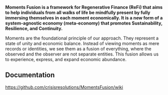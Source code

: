 **Moments Fusion is a framework for Regenerative Finance (ReFi) that aims to help individuals from all walks of life be mindfully present by fully immersing themselves in each moment economically. It is a new form of a system-agnostic economy (meta-economy) that promotes Sustainability, Resilience, and Continuity.**

Moments are the foundational principle of our approach. They represent a state of unity and economic balance. Instead of viewing moments as mere records or identities, we see them as a fusion of everything, where the observed and the observer are not separate entities. This fusion allows us to experience, express, and expand economic abundance.

## Documentation
https://github.com/crisisresolutions/MomentsFusion/wiki
